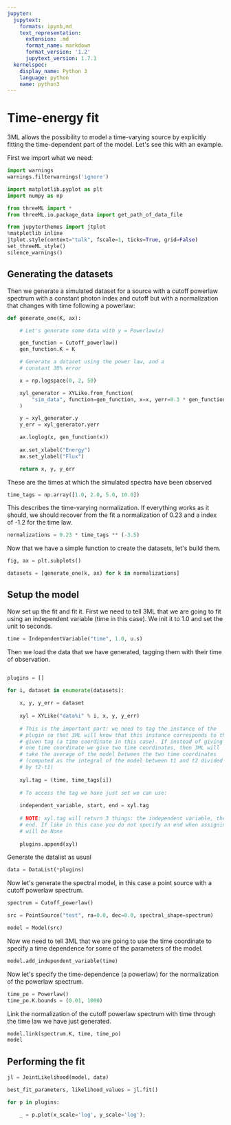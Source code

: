 ```yaml
---
jupyter:
  jupytext:
    formats: ipynb,md
    text_representation:
      extension: .md
      format_name: markdown
      format_version: '1.2'
      jupytext_version: 1.7.1
  kernelspec:
    display_name: Python 3
    language: python
    name: python3
---
```


# Time-energy fit

3ML allows the possibility to model a time-varying source by explicitly fitting the time-dependent part of the model. Let's see this with an example.

First we import what we need:


```python nbsphinx="hidden"
import warnings
warnings.filterwarnings('ignore')
```


```python
import matplotlib.pyplot as plt
import numpy as np

from threeML import *
from threeML.io.package_data import get_path_of_data_file

```

```python nbsphinx="hidden"
from jupyterthemes import jtplot
%matplotlib inline
jtplot.style(context="talk", fscale=1, ticks=True, grid=False)
set_threeML_style()
silence_warnings()
```



## Generating the datasets

Then we generate a simulated dataset for a source with a cutoff powerlaw spectrum with a constant photon index and cutoff but with a normalization that changes with time following a powerlaw:

```python
def generate_one(K, ax):

    # Let's generate some data with y = Powerlaw(x)

    gen_function = Cutoff_powerlaw()
    gen_function.K = K

    # Generate a dataset using the power law, and a
    # constant 30% error

    x = np.logspace(0, 2, 50)

    xyl_generator = XYLike.from_function(
        "sim_data", function=gen_function, x=x, yerr=0.3 * gen_function(x)
    )

    y = xyl_generator.y
    y_err = xyl_generator.yerr

    ax.loglog(x, gen_function(x))
    
    ax.set_xlabel("Energy")
    ax.set_ylabel("Flux")

    return x, y, y_err
```

These are the times at which the simulated spectra have been observed

```python
time_tags = np.array([1.0, 2.0, 5.0, 10.0])
```

This describes the time-varying normalization. If everything works as it should, we should recover from the fit a normalization of 0.23 and a index of -1.2 for the time law.

```python
normalizations = 0.23 * time_tags ** (-3.5)
```

Now that we have a simple function to create the datasets, let's build them.

```python tags=["nbsphinx-thumbbail"]
fig, ax = plt.subplots()

datasets = [generate_one(k, ax) for k in normalizations]
```

## Setup the model

Now set up the fit and fit it. First we need to tell 3ML that we are going to fit using an independent variable (time in this case). We init it to 1.0 and set the unit to seconds.

```python
time = IndependentVariable("time", 1.0, u.s)
```

Then we load the data that we have generated, tagging them with their time of observation.

```python

plugins = []

for i, dataset in enumerate(datasets):
    
    x, y, y_err = dataset
    
    xyl = XYLike("data%i" % i, x, y, y_err)
    
    # This is the important part: we need to tag the instance of the
    # plugin so that 3ML will know that this instance corresponds to the
    # given tag (a time coordinate in this case). If instead of giving
    # one time coordinate we give two time coordinates, then 3ML will
    # take the average of the model between the two time coordinates
    # (computed as the integral of the model between t1 and t2 divided 
    # by t2-t1)
    
    xyl.tag = (time, time_tags[i])
    
    # To access the tag we have just set we can use:
    
    independent_variable, start, end = xyl.tag
    
    # NOTE: xyl.tag will return 3 things: the independent variable, the start and the
    # end. If like in this case you do not specify an end when assigning the tag, end
    # will be None
    
    plugins.append(xyl)
```

Generate the datalist as usual



```python
data = DataList(*plugins)
```

Now let's generate the spectral model, in this case a point source with a cutoff powerlaw spectrum.

```python
spectrum = Cutoff_powerlaw()

src = PointSource("test", ra=0.0, dec=0.0, spectral_shape=spectrum)

model = Model(src)
```

Now we need to tell 3ML that we are going to use the time coordinate to specify a time dependence for some of the parameters of the model.



```python
model.add_independent_variable(time)
```

Now let's specify the time-dependence (a powerlaw) for the normalization of the powerlaw spectrum.

```python
time_po = Powerlaw()
time_po.K.bounds = (0.01, 1000)
```

Link the normalization of the cutoff powerlaw spectrum with time through the time law we have just generated.

```python
model.link(spectrum.K, time, time_po)
model
```

## Performing the fit

```python
jl = JointLikelihood(model, data)

best_fit_parameters, likelihood_values = jl.fit()
```

```python
for p in plugins:

    _ = p.plot(x_scale='log', y_scale='log');
```

```python

```
